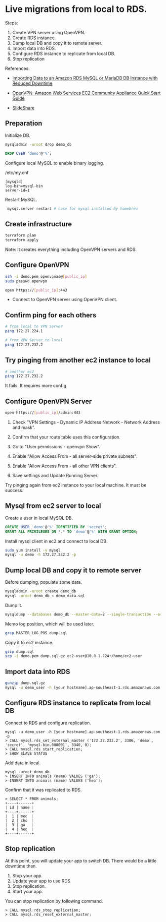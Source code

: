 # Live migrations from local to RDS.

Steps:

1. Create VPN server using OpenVPN.
2. Create RDS instance.
3. Dump local DB and copy it to remote server.
4. Import data into RDS.
5. Configure RDS instance to replicate from local DB.
6. Stop replication

References:

* [Importing Data to an Amazon RDS MySQL or MariaDB DB Instance with Reduced Downtime](http://docs.aws.amazon.com/AmazonRDS/latest/UserGuide/MySQL.Procedural.Importing.NonRDSRepl.html)
* [OpenVPN: Amazon Web Services EC2 Community Appliance Quick Start Guide](https://docs.openvpn.net/how-to-tutorialsguides/virtual-platforms/amazon-ec2-appliance-ami-quick-start-guide/)

* [SlideShare](https://www.slideshare.net/asosa01/live-migration-from-onpremise-db-to-rds)

## Preparation

Initialize DB.

```bash
mysqladmin -uroot drop demo_db 
```

```sql
DROP USER 'demo'@'%';
```

Configure local MySQL to enable binary logging.

/etc/my.cnf 
```
[mysqld]
log-bin=mysql-bin
server-id=1
```

Restart MySQL.

```bash
 mysql.server restart # case for mysql installed by homebrew
```

## Create infrastructure

```bash
terraform plan
terraform apply
```

Note: It creates everything including OpenVPN servers and RDS.

## Configure OpenVPN

```bash
ssh -i demo.pem openvpnas@[public_ip]
sudo passwd openvpn
```

```bash
open https://[public_ip]:443
```

* Connect to OpenVPN server using OpenVPN client.

## Confirm ping for each others

```bash
# from local to VPN Server
ping 172.27.224.1
```

```bash
# from VPN Server to local
ping 172.27.232.2
```

## Try pinging from another ec2 instance to local

```bash
# another ec2
ping 172.27.232.2
```

It fails. It requires more config.

## Configure OpenVPN Server

```bash
open https://[public_ip]/admin:443
```

1. Check "VPN Settings - Dynamic IP Address Network - Network Address and mask".
2. Confirm that your route table uses this configuration.


1. Go to "User permissions - openvpn Show".
2. Enable "Allow Access From - all server-side private subnets".
3. Enable "Allow Access From - all other VPN clients".
4. Save settings and Update Running Server.

Try pinging again from ec2 instance to your local machine. It must be success.

## Mysql from ec2 server to local

Create a user in local MySQL DB.

```sql
CREATE USER 'demo'@'%' IDENTIFIED BY 'secret';
GRANT ALL PRIVILEGES ON *.* TO 'demo'@'%' WITH GRANT OPTION;
```

Install mysql client in ec2 and connect to local DB.

```bash
sudo yum install -y mysql
mysql -u demo -h 172.27.232.2 -p
```

## Dump local DB and copy it to remote server

Before dumping, populate some data.

```bash
mysqladmin -uroot create demo_db
mysql -uroot demo_db < demo_data.sql
```

Dump it.

```bash
mysqldump --databases demo_db --master-data=2 --single-transaction --order-by-primary -r dump.sql -u root
```

Memo log position, which will be used later.

```bash
grep MASTER_LOG_POS dump.sql
```

Copy it to ec2 instance.

```bash
gzip dump.sql
scp -i demo.pem dump.sql.gz ec2-user@10.0.1.224:/home/ec2-user
```

## Import data into RDS

```bash
gunzip dump.sql.gz
mysql -u demo_user -h [your hostname].ap-southeast-1.rds.amazonaws.com -p < dump.sql
```

## Configure RDS instance to replicate from local DB

Connect to RDS and configure replication.

```
mysql -u demo_user -h [your hostname].ap-southeast-1.rds.amazonaws.com -p
> CALL mysql.rds_set_external_master ('172.27.232.2', 3306, 'demo', 'secret', 'mysql-bin.000001', 3340, 0);
> CALL mysql.rds_start_replication;
> SHOW SLAVE STATUS
```

Add data in local.

```
mysql -uroot demo_db
> INSERT INTO animals (name) VALUES ('ga');
> INSERT INTO animals (name) VALUES ('heo');
```

Confirm that it was replicated to RDS.

```
> SELECT * FROM animals;
+----+------+
| id | name |
+----+------+
|  1 | meo  |
|  2 | cho  |
|  3 | ga   |
|  4 | heo  |
+----+------+
```

## Stop replication

At this point, you will update your app to switch DB. There would be a little downtime then.

1. Stop your app.
2. Update your app to use RDS.
3. Stop replication.
4. Start your app.

You can stop replication by following command.

```
> CALL mysql.rds_stop_replication;
> CALL mysql.rds_reset_external_master;
```

